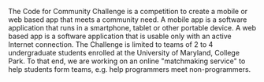 The Code for Community Challenge is a competition to create a mobile or web based app that meets a community need.  A mobile app is a software application that runs in a smartphone, tablet or other portable device. A web based app is a software application that is usable only with an active Internet connection.  The Challenge is limited to teams of 2 to 4 undergraduate students enrolled at the University of Maryland, College Park.  To that end, we are working on an online "matchmaking service" to help students form teams, e.g. help programmers meet non-programmers.
